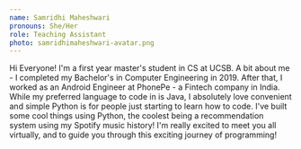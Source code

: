 ```yaml
---
name: Samridhi Maheshwari
pronouns: She/Her
role: Teaching Assistant
photo: samridhimaheshwari-avatar.png
---
```


Hi Everyone! I'm a first year master's student in CS at UCSB. A bit about me - I completed my Bachelor's in Computer Engineering in 2019. After that, I worked as an Android Engineer at PhonePe - a Fintech company in India. While my preferred language to code in is Java, I absolutely love convenient and simple Python is for people just starting to learn how to code. I've built some cool things using Python, the coolest being a recommendation system using my Spotify music history! I'm really excited to meet you all virtually, and to guide you through this exciting journey of programming!
